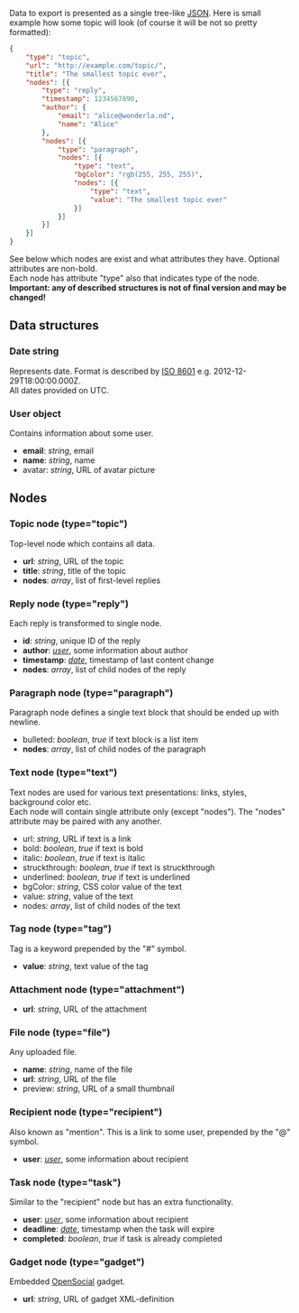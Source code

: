 Data to export is presented as a single tree-like [JSON]. Here is small example how some topic will look (of course it will be not so pretty formatted):
```json
{
    "type": "topic",
    "url": "http://example.com/topic/",
    "title": "The smallest topic ever",
    "nodes": [{
        "type": "reply",
        "timestamp": 1234567890,
        "author": {
            "email": "alice@wonderla.nd",
            "name": "Alice"
        },
        "nodes": [{
            "type": "paragraph",
            "nodes": [{
                "type": "text",
                "bgColor": "rgb(255, 255, 255)",
                "nodes": [{
                    "type": "text",
                    "value": "The smallest topic ever"
                }]
            }]
        }]
    }]
}
```
See below which nodes are exist and what attributes they have. Optional attributes are non-bold.  
Each node has attribute "type" also that indicates type of the node.  
__Important: any of described structures is not of final version and may be changed!__  

## Data structures
### Date string
Represents date. Format is described by [ISO 8601] e.g. 2012-12-29T18:00:00.000Z.  
All dates provided on UTC.

### User object
Contains information about some user.
* __email__: _string_, email
* __name__: _string_, name
* avatar: _string_, URL of avatar picture

## Nodes
### Topic node (type="topic")
Top-level node which contains all data.
* __url__: _string_, URL of the topic
* __title__: _string_, title of the topic
* __nodes__: _array_, list of first-level replies

### Reply node (type="reply")
Each reply is transformed to single node.
* __id__: _string_, unique ID of the reply
* __author__: _[user]_, some information about author
* __timestamp__: _[date]_, timestamp of last content change
* __nodes__: _array_, list of child nodes of the reply
  
### Paragraph node (type="paragraph")
Paragraph node defines a single text block that should be ended up with newline.
* bulleted: _boolean_, _true_ if text block is a list item
* __nodes__: _array_, list of child nodes of the paragraph

### Text node (type="text")
Text nodes are used for various text presentations: links, styles, background color etc.  
Each node will contain single attribute only (except "nodes"). The "nodes" attribute may be paired with any another.
* url: _string_, URL if text is a link
* bold: _boolean_, _true_ if text is bold
* italic: _boolean_, _true_ if text is italic
* struckthrough: _boolean_, _true_ if text is struckthrough
* underlined: _boolean_, _true_ if text is underlined
* bgColor: _string_, CSS color value of the text
* value: _string_, value of the text
* nodes: _array_, list of child nodes of the text

### Tag node (type="tag")
Tag is a keyword prepended by the "#" symbol.
* __value__: _string_, text value of the tag

### Attachment node (type="attachment")
* __url__: _string_, URL of the attachment
  
### File node (type="file")
Any uploaded file.
* __name__: _string_, name of the file
* __url__: _string_, URL of the file
* preview: _string_, URL of a small thumbnail

### Recipient node (type="recipient")
Also known as "mention". This is a link to some user, prepended by the "@" symbol.
* __user__: _[user]_, some information about recipient

### Task node (type="task")
Similar to the "recipient" node but has an extra functionality.
* __user__: _[user]_, some information about recipient
* __deadline__: _[date]_, timestamp when the task will expire
* __completed__: _boolean_, _true_ if task is already completed

### Gadget node (type="gadget")
Embedded [OpenSocial] gadget.
* __url__: _string_, URL of gadget XML-definition

[JSON]: http://en.wikipedia.org/wiki/JSON
[ISO 8601]: http://en.wikipedia.org/wiki/ISO_8601
[OpenSocial]: http://en.wikipedia.org/wiki/OpenSocial
[date]: #date-string
[user]: #user-object
